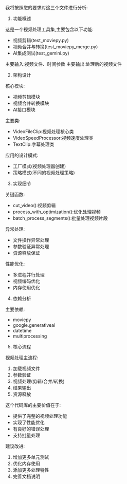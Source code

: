 我将按照您的要求对这三个文件进行分析:

1. 功能概述

这是一个视频处理工具集,主要包含以下功能:
- 视频剪辑(test_moviepy.py)
- 视频合并与转换(test_moviepy_merge.py) 
- AI集成测试(test_gemini.py)

主要输入:视频文件、时间参数
主要输出:处理后的视频文件

2. 架构设计

核心模块:
- 视频剪辑模块
- 视频合并转换模块 
- AI接口模块

主要类:
- VideoFileClip:视频处理核心类
- VideoSpeedProcessor:视频速度处理类
- TextClip:字幕处理类

应用的设计模式:
- 工厂模式(视频处理器创建)
- 策略模式(不同的视频处理策略)

3. 实现细节

关键函数:
- cut_video():视频剪辑
- process_with_optimization():优化处理视频
- batch_process_segments():批量处理视频片段

异常处理:
- 文件操作异常处理
- 参数验证异常处理
- 资源释放保证

性能优化:
- 多进程并行处理
- 视频编码优化
- 内存使用优化

4. 依赖分析

主要依赖:
- moviepy
- google.generativeai
- datetime
- multiprocessing

5. 核心流程

视频处理主流程:
1. 加载视频文件
2. 参数验证
3. 视频处理(剪辑/合并/转换)
4. 结果输出
5. 资源释放

这个代码库的主要价值在于:
- 提供了完整的视频处理功能
- 实现了性能优化
- 有良好的错误处理
- 支持批量处理

建议改进:
1. 增加更多单元测试
2. 优化内存使用
3. 添加更多处理特性
4. 完善文档说明